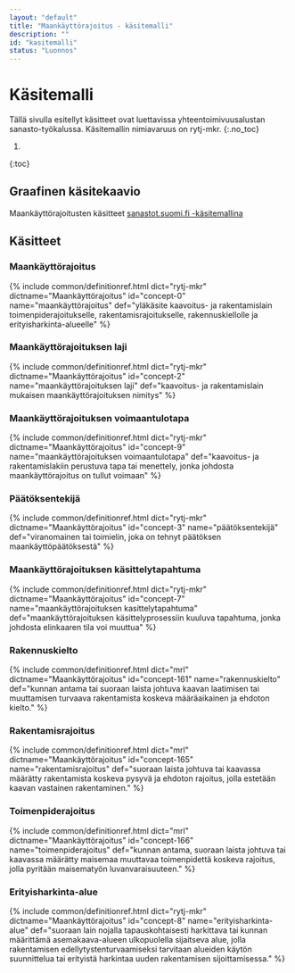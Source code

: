 ```yaml
---
layout: "default"
title: "Maankäyttörajoitus - käsitemalli"
description: ""
id: "kasitemalli"
status: "Luonnos"
---
```

# Käsitemalli
Tällä sivulla esitellyt käsitteet ovat luettavissa yhteentoimivuusalustan sanasto-työkalussa. Käsitemallin nimiavaruus on rytj-mkr. 
{:.no_toc}

1. 
{:toc}

## Graafinen käsitekaavio
Maankäyttörajoitusten käsitteet [sanastot.suomi.fi -käsitemallina](http://uri.suomi.fi/terminology/rytj-mkr/concept-0)

## Käsitteet

### Maankäyttörajoitus
{% include common/definitionref.html dict="rytj-mkr" dictname="Maankäyttörajoitus" id="concept-0" name="maankäyttörajoitus" def="yläkäsite kaavoitus- ja rakentamislain toimenpiderajoitukselle, rakentamisrajoitukselle, rakennuskiellolle ja erityisharkinta-alueelle" %}

### Maankäyttörajoituksen laji
{% include common/definitionref.html dict="rytj-mkr" dictname="Maankäyttörajoitus" id="concept-2" name="maankäyttörajoituksen laji" def="kaavoitus- ja rakentamislain mukaisen maankäyttörajoituksen nimitys" %}

### Maankäyttörajoituksen voimaantulotapa
{% include common/definitionref.html dict="rytj-mkr" dictname="Maankäyttörajoitus" id="concept-9" name="maankäyttörajoituksen voimaantulotapa" def="kaavoitus- ja rakentamislakiin perustuva tapa tai menettely, jonka johdosta maankäyttörajoitus on tullut voimaan" %}

### Päätöksentekijä
{% include common/definitionref.html dict="rytj-mkr" dictname="Maankäyttörajoitus" id="concept-3" name="päätöksentekijä" def="viranomainen tai toimielin, joka on tehnyt päätöksen maankäyttöpäätöksestä" %}

### Maankäyttörajoituksen käsittelytapahtuma
{% include common/definitionref.html dict="rytj-mkr" dictname="Maankäyttörajoitus" id="concept-7" name="maankäyttörajoituksen kasittelytapahtuma" def="maankäyttörajoituksen käsittelyprosessiin kuuluva tapahtuma, jonka johdosta elinkaaren tila voi muuttua" %}

### Rakennuskielto
{% include common/definitionref.html dict="mrl" dictname="Maankäyttörajoitus" id="concept-161" name="rakennuskielto" def="kunnan antama tai suoraan laista johtuva kaavan laatimisen tai muuttamisen turvaava rakentamista koskeva määräaikainen ja ehdoton kielto." %}

### Rakentamisrajoitus
{% include common/definitionref.html dict="mrl" dictname="Maankäyttörajoitus" id="concept-165" name="rakentamisrajoitus" def="suoraan laista johtuva tai kaavassa määrätty rakentamista koskeva pysyvä ja ehdoton rajoitus, jolla estetään kaavan vastainen rakentaminen." %}

### Toimenpiderajoitus
{% include common/definitionref.html dict="mrl" dictname="Maankäyttörajoitus" id="concept-166" name="toimenpiderajoitus" def="kunnan antama, suoraan laista johtuva tai kaavassa määrätty maisemaa muuttavaa toimenpidettä koskeva rajoitus, jolla pyritään maisematyön luvanvaraisuuteen." %}

### Erityisharkinta-alue
{% include common/definitionref.html dict="rytj-mkr" dictname="Maankäyttörajoitus" id="concept-8" name="erityisharkinta-alue" def="suoraan lain nojalla tapauskohtaisesti harkittava tai kunnan määrittämä asemakaava-alueen ulkopuolella sijaitseva alue, jolla rakentamisen edellytystenturvaamiseksi tarvitaan alueiden käytön suunnittelua tai erityistä harkintaa uuden rakentamisen sijoittamisessa." %}